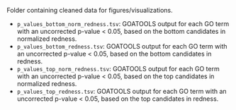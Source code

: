 Folder containing cleaned data for figures/visualizations.
* `p_values_bottom_norm_redness.tsv`: GOATOOLS output for each GO term with an uncorrected p-value < 0.05, based on the bottom candidates in normalized redness.
* `p_values_bottom_redness.tsv`: GOATOOLS output for each GO term with an uncorrected p-value < 0.05, based on the bottom candidates in redness.
* `p_values_top_norm_redness.tsv`: GOATOOLS output for each GO term with an uncorrected p-value < 0.05, based on the top candidates in normalized redness.
* `p_values_top_redness.tsv`: GOATOOLS output for each GO term with an uncorrected p-value < 0.05, based on the top candidates in redness.
